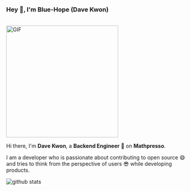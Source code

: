 ### Hey 👋, I'm Blue-Hope (Dave Kwon)
<br />

<img width="300" alt="GIF" src="https://user-images.githubusercontent.com/38323921/118517120-e8366b00-b771-11eb-9353-99f959408d86.gif" />

Hi there, I'm **Dave Kwon**, a **Backend Engineer** 🚀 on **Mathpresso**.

I am a developer who is passionate about contributing to open source 😄 and tries to think from the perspective of users 😎 while developing products. 

![github stats](https://github-readme-stats.vercel.app/api?username=blue-hope&show_icons=true&hide_border=true&count_private=true&include_all_commits=true)
